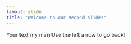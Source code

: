 ```yaml
---
layout: slide
title: "Welcome to our second slide!"
---
```

Your text my man 
Use the left arrow to go back!
